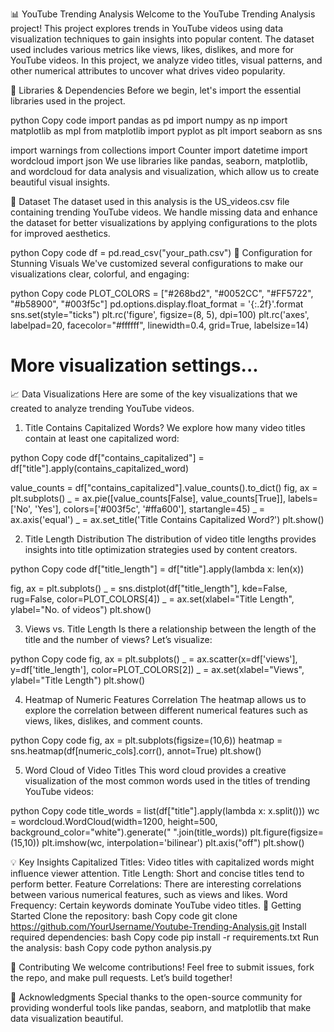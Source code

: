 📊 YouTube Trending Analysis
Welcome to the YouTube Trending Analysis project! This project explores trends in YouTube videos using data visualization techniques to gain insights into popular content. The dataset used includes various metrics like views, likes, dislikes, and more for YouTube videos. In this project, we analyze video titles, visual patterns, and other numerical attributes to uncover what drives video popularity.



🧰 Libraries & Dependencies
Before we begin, let's import the essential libraries used in the project.

python
Copy code
import pandas as pd
import numpy as np
import matplotlib as mpl
from matplotlib import pyplot as plt
import seaborn as sns

import warnings
from collections import Counter
import datetime
import wordcloud
import json
We use libraries like pandas, seaborn, matplotlib, and wordcloud for data analysis and visualization, which allow us to create beautiful visual insights.

📂 Dataset
The dataset used in this analysis is the US_videos.csv file containing trending YouTube videos. We handle missing data and enhance the dataset for better visualizations by applying configurations to the plots for improved aesthetics.

python
Copy code
df = pd.read_csv("your_path.csv")
🎨 Configuration for Stunning Visuals
We've customized several configurations to make our visualizations clear, colorful, and engaging:

python
Copy code
PLOT_COLORS = ["#268bd2", "#0052CC", "#FF5722", "#b58900", "#003f5c"]
pd.options.display.float_format = '{:.2f}'.format
sns.set(style="ticks")
plt.rc('figure', figsize=(8, 5), dpi=100)
plt.rc('axes', labelpad=20, facecolor="#ffffff", linewidth=0.4, grid=True, labelsize=14)
# More visualization settings...
📈 Data Visualizations
Here are some of the key visualizations that we created to analyze trending YouTube videos.

1. Title Contains Capitalized Words?
We explore how many video titles contain at least one capitalized word:

python
Copy code
df["contains_capitalized"] = df["title"].apply(contains_capitalized_word)

value_counts = df["contains_capitalized"].value_counts().to_dict()
fig, ax = plt.subplots()
_ = ax.pie([value_counts[False], value_counts[True]], labels=['No', 'Yes'], 
           colors=['#003f5c', '#ffa600'], startangle=45)
_ = ax.axis('equal')
_ = ax.set_title('Title Contains Capitalized Word?')
plt.show()

2. Title Length Distribution
The distribution of video title lengths provides insights into title optimization strategies used by content creators.

python
Copy code
df["title_length"] = df["title"].apply(lambda x: len(x))

fig, ax = plt.subplots()
_ = sns.distplot(df["title_length"], kde=False, rug=False, color=PLOT_COLORS[4])
_ = ax.set(xlabel="Title Length", ylabel="No. of videos")
plt.show()

3. Views vs. Title Length
Is there a relationship between the length of the title and the number of views? Let’s visualize:

python
Copy code
fig, ax = plt.subplots()
_ = ax.scatter(x=df['views'], y=df['title_length'], color=PLOT_COLORS[2])
_ = ax.set(xlabel="Views", ylabel="Title Length")
plt.show()

4. Heatmap of Numeric Features Correlation
The heatmap allows us to explore the correlation between different numerical features such as views, likes, dislikes, and comment counts.

python
Copy code
fig, ax = plt.subplots(figsize=(10,6))
heatmap = sns.heatmap(df[numeric_cols].corr(), annot=True)
plt.show()

5. Word Cloud of Video Titles
This word cloud provides a creative visualization of the most common words used in the titles of trending YouTube videos:

python
Copy code
title_words = list(df["title"].apply(lambda x: x.split()))
wc = wordcloud.WordCloud(width=1200, height=500, background_color="white").generate(" ".join(title_words))
plt.figure(figsize=(15,10))
plt.imshow(wc, interpolation='bilinear')
plt.axis("off")
plt.show()

💡 Key Insights
Capitalized Titles: Video titles with capitalized words might influence viewer attention.
Title Length: Short and concise titles tend to perform better.
Feature Correlations: There are interesting correlations between various numerical features, such as views and likes.
Word Frequency: Certain keywords dominate YouTube video titles.
🚀 Getting Started
Clone the repository:
bash
Copy code
git clone https://github.com/YourUsername/Youtube-Trending-Analysis.git
Install required dependencies:
bash
Copy code
pip install -r requirements.txt
Run the analysis:
bash
Copy code
python analysis.py

🤝 Contributing
We welcome contributions! Feel free to submit issues, fork the repo, and make pull requests. Let’s build together!

🌟 Acknowledgments
Special thanks to the open-source community for providing wonderful tools like pandas, seaborn, and matplotlib that make data visualization beautiful.
